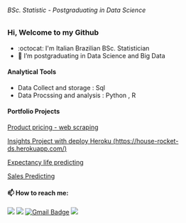 ###### BSc. Statistic - Postgraduating in Data Science

### Hi, Welcome to my Github

- :octocat:  I'm Italian Brazilian BSc. Statistician
- 🌱 I’m postgraduating in Data Science and Big Data


#### Analytical Tools
- Data Collect and storage : Sql
- Data Procssing and analysis : Python , R

#### Portfolio Projects

[Product pricing - web scraping](https://github.com/alessandra-barbosa/DS_DEV)

[Insights Project with deploy Heroku (https://house-rocket-ds.herokuapp.com/)](https://github.com/alessandra-barbosa/House-Rocket-Insights)

[Expectancy life predicting](https://github.com/alessandra-barbosa/Expectancy-Life-.git)

[Sales Predicting](https://github.com/alessandra-barbosa/DS_Producao)

                                     

####  📫 How to reach me: 

[<img src="https://img.shields.io/badge/linkedin-%230077B5.svg?&style=for-the-badge&logo=linkedin&logoColor=white" />](https://www.linkedin.com/in/alessandra-barbosa/) [<img src = "https://img.shields.io/badge/instagram-%23E4405F.svg?&style=for-the-badge&logo=instagram&logoColor=white">](https://www.instagram.com/alessandra-barbosa/) 
 [![Gmail Badge](https://img.shields.io/badge/Gmail-D14836?style=for-the-badge&logo=gmail&logoColor=white&link=mailto:rsoliveira.c@gmail.com)](mailto:adeabarbosa@gmail.com)  [<img src="https://img.shields.io/badge/medium-%2312100E.svg?&style=for-the-badge&logo=medium&logoColor=white" />](https://medium.com/@alessandra-barbosa) 

<!--
**alessandra-barbosa/alessandra-barbosa** is a ✨ _special_ ✨ repository because its `README.md` (this file) appears on your GitHub profile.


-->

